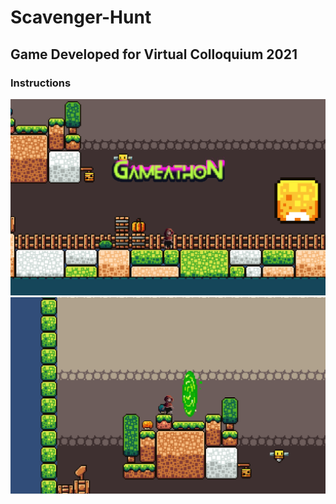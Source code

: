 # Scavenger-Hunt
## Game Developed for Virtual Colloquium 2021
### Instructions 

![](gamea.png)
![](game1.png)
